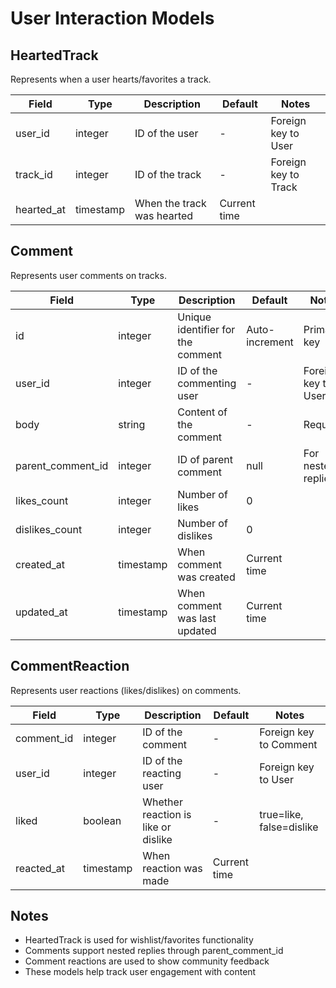 # User Interaction Models

## HeartedTrack

Represents when a user hearts/favorites a track.

| Field | Type | Description | Default | Notes |
|-------|------|-------------|---------|-------|
| user_id | integer | ID of the user | - | Foreign key to User |
| track_id | integer | ID of the track | - | Foreign key to Track |
| hearted_at | timestamp | When the track was hearted | Current time | |

## Comment

Represents user comments on tracks.

| Field | Type | Description | Default | Notes |
|-------|------|-------------|---------|-------|
| id | integer | Unique identifier for the comment | Auto-increment | Primary key |
| user_id | integer | ID of the commenting user | - | Foreign key to User |
| body | string | Content of the comment | - | Required |
| parent_comment_id | integer | ID of parent comment | null | For nested replies |
| likes_count | integer | Number of likes | 0 | |
| dislikes_count | integer | Number of dislikes | 0 | |
| created_at | timestamp | When comment was created | Current time | |
| updated_at | timestamp | When comment was last updated | Current time | |

## CommentReaction

Represents user reactions (likes/dislikes) on comments.

| Field | Type | Description | Default | Notes |
|-------|------|-------------|---------|-------|
| comment_id | integer | ID of the comment | - | Foreign key to Comment |
| user_id | integer | ID of the reacting user | - | Foreign key to User |
| liked | boolean | Whether reaction is like or dislike | - | true=like, false=dislike |
| reacted_at | timestamp | When reaction was made | Current time | |

## Notes

- HeartedTrack is used for wishlist/favorites functionality
- Comments support nested replies through parent_comment_id
- Comment reactions are used to show community feedback
- These models help track user engagement with content
